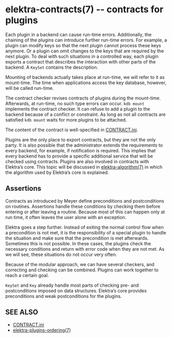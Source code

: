 elektra-contracts(7) -- contracts for plugins
=============================================

Each plugin in a backend can cause run-time errors.  Additionally,
the chaining of the plugins can introduce further run-time errors.
For example, a plugin can modify keys so that the next plugin cannot
process these keys anymore.  Or a plugin can omit changes to the keys
that are required by the next plugin.  To deal with such situations in
a controlled way, each plugin exports a contract that describes
the interaction with other parts of the backend.  A `KeySet` contains
the description.

Mounting of backends actually takes place at run-time, we will refer
to it as mount-time.  The time when applications access the key
database, however, will be called run-time.

The contract checker revises contracts of plugins during the
mount-time.  Afterwards, at run-time, no such type errors can occur.
`kdb mount` implements the contract checker.  It can refuse to add a
plugin to the backend because of a conflict or constraint.  As long as
not all contracts are satisfied `kdb mount` waits for more plugins to
be attached.

The content of the contract is well-specified in
[CONTRACT.ini](/doc/CONTRACT.ini).


Plugins are the only place to export contracts, but they are not the only
party. It is also possible that the administrator extends the requirements
to every backend, for example, if notification is required.  This implies
that every backend has to provide a specific additional service that
will be checked using contracts.  Plugins are also involved in contracts
with Elektra’s core. This topic will be discussed in
[elektra-algorithm(7)](elektra-algorithm.md)
in which the algorithm used by Elektra’s core is explained.

## Assertions

Contracts as introduced by Meyer define
preconditions and postconditions on routines.
Assertions handle these conditions by checking them before entering or
after leaving a routine. Because most of this can happen only at run
time, it often leaves the user
alone with an exception.

Elektra goes a step further. Instead of exiting the normal control flow
when a precondition is not met, it is the responsibility of a special
plugin to handle the situation and make sure that the precondition is met
afterwards.  Sometimes this is not possible. In these cases, the plugins
check the necessary conditions and return with error code when they are
not met.  As we will see, these situations do not occur very often.

Because of the modular approach, we can have several checkers, and
correcting and checking can be combined.  Plugins can work together to
reach a certain goal.

`KeySet` and `Key` already handle most parts of checking pre- and
postconditions imposed on data structures.  Elektra’s core provides
preconditions and weak postconditions for the plugins.

## SEE ALSO

- [CONTRACT.ini](/doc/CONTRACT.ini)
- [elektra-plugins-ordering(7)](elektra-plugins-ordering.md)
